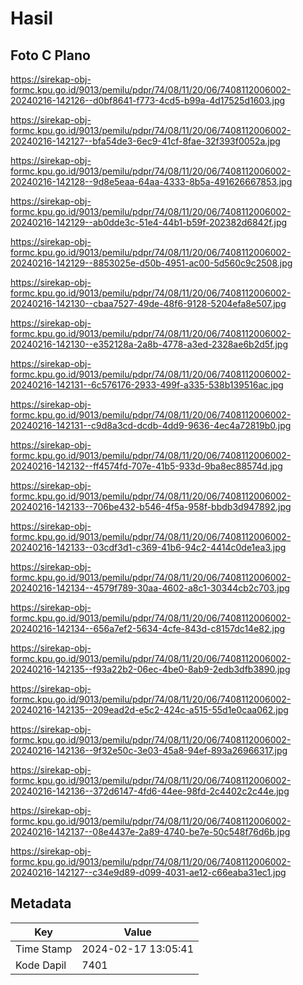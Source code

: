 # Hasil

## Foto C Plano

https://sirekap-obj-formc.kpu.go.id/9013/pemilu/pdpr/74/08/11/20/06/7408112006002-20240216-142126--d0bf8641-f773-4cd5-b99a-4d17525d1603.jpg

https://sirekap-obj-formc.kpu.go.id/9013/pemilu/pdpr/74/08/11/20/06/7408112006002-20240216-142127--bfa54de3-6ec9-41cf-8fae-32f393f0052a.jpg

https://sirekap-obj-formc.kpu.go.id/9013/pemilu/pdpr/74/08/11/20/06/7408112006002-20240216-142128--9d8e5eaa-64aa-4333-8b5a-491626667853.jpg

https://sirekap-obj-formc.kpu.go.id/9013/pemilu/pdpr/74/08/11/20/06/7408112006002-20240216-142129--ab0dde3c-51e4-44b1-b59f-202382d6842f.jpg

https://sirekap-obj-formc.kpu.go.id/9013/pemilu/pdpr/74/08/11/20/06/7408112006002-20240216-142129--8853025e-d50b-4951-ac00-5d560c9c2508.jpg

https://sirekap-obj-formc.kpu.go.id/9013/pemilu/pdpr/74/08/11/20/06/7408112006002-20240216-142130--cbaa7527-49de-48f6-9128-5204efa8e507.jpg

https://sirekap-obj-formc.kpu.go.id/9013/pemilu/pdpr/74/08/11/20/06/7408112006002-20240216-142130--e352128a-2a8b-4778-a3ed-2328ae6b2d5f.jpg

https://sirekap-obj-formc.kpu.go.id/9013/pemilu/pdpr/74/08/11/20/06/7408112006002-20240216-142131--6c576176-2933-499f-a335-538b139516ac.jpg

https://sirekap-obj-formc.kpu.go.id/9013/pemilu/pdpr/74/08/11/20/06/7408112006002-20240216-142131--c9d8a3cd-dcdb-4dd9-9636-4ec4a72819b0.jpg

https://sirekap-obj-formc.kpu.go.id/9013/pemilu/pdpr/74/08/11/20/06/7408112006002-20240216-142132--ff4574fd-707e-41b5-933d-9ba8ec88574d.jpg

https://sirekap-obj-formc.kpu.go.id/9013/pemilu/pdpr/74/08/11/20/06/7408112006002-20240216-142133--706be432-b546-4f5a-958f-bbdb3d947892.jpg

https://sirekap-obj-formc.kpu.go.id/9013/pemilu/pdpr/74/08/11/20/06/7408112006002-20240216-142133--03cdf3d1-c369-41b6-94c2-4414c0de1ea3.jpg

https://sirekap-obj-formc.kpu.go.id/9013/pemilu/pdpr/74/08/11/20/06/7408112006002-20240216-142134--4579f789-30aa-4602-a8c1-30344cb2c703.jpg

https://sirekap-obj-formc.kpu.go.id/9013/pemilu/pdpr/74/08/11/20/06/7408112006002-20240216-142134--656a7ef2-5634-4cfe-843d-c8157dc14e82.jpg

https://sirekap-obj-formc.kpu.go.id/9013/pemilu/pdpr/74/08/11/20/06/7408112006002-20240216-142135--f93a22b2-06ec-4be0-8ab9-2edb3dfb3890.jpg

https://sirekap-obj-formc.kpu.go.id/9013/pemilu/pdpr/74/08/11/20/06/7408112006002-20240216-142135--209ead2d-e5c2-424c-a515-55d1e0caa062.jpg

https://sirekap-obj-formc.kpu.go.id/9013/pemilu/pdpr/74/08/11/20/06/7408112006002-20240216-142136--9f32e50c-3e03-45a8-94ef-893a26966317.jpg

https://sirekap-obj-formc.kpu.go.id/9013/pemilu/pdpr/74/08/11/20/06/7408112006002-20240216-142136--372d6147-4fd6-44ee-98fd-2c4402c2c44e.jpg

https://sirekap-obj-formc.kpu.go.id/9013/pemilu/pdpr/74/08/11/20/06/7408112006002-20240216-142137--08e4437e-2a89-4740-be7e-50c548f76d6b.jpg

https://sirekap-obj-formc.kpu.go.id/9013/pemilu/pdpr/74/08/11/20/06/7408112006002-20240216-142127--c34e9d89-d099-4031-ae12-c66eaba31ec1.jpg


## Metadata

| Key        | Value               |
| ---------- | ------------------- |
| Time Stamp | 2024-02-17 13:05:41 |
| Kode Dapil | 7401                |




